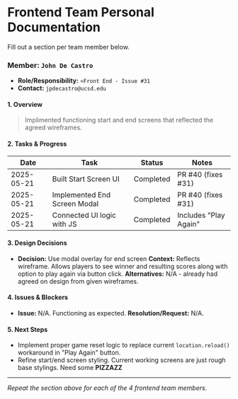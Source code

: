 # Frontend Team Personal Documentation

Fill out a section per team member below.

### Member: `John De Castro`

* **Role/Responsibility:** `<Front End - Issue #31`
* **Contact:** `jpdecastro@ucsd.edu`

#### 1. Overview

> Implimented functioning start and end screens that reflected the agreed wireframes. 

#### 2. Tasks & Progress

| Date       | Task                             | Status    | Notes               |
|------------|----------------------------------|-----------|---------------------|
| 2025-05-21 | Built Start Screen UI            | Completed | PR #40 (fixes #31)  |
| 2025-05-21 | Implemented End Screen Modal     | Completed | PR #40 (fixes #31)  |
| 2025-05-21 | Connected UI logic with JS       | Completed | Includes "Play Again" |

#### 3. Design Decisions

* **Decision:** Use modal overlay for end screen 
  **Context:** Reflects wireframe. Allows players to see winner and resulting scores along with option to play again via button click.
  **Alternatives:** N/A - already had agreed on design from given wireframes. 

#### 4. Issues & Blockers

* **Issue:** N/A. Functioning as expected. 
  **Resolution/Request:** N/A. 

#### 5. Next Steps

* Implement proper game reset logic to replace current `location.reload()` workaround in "Play Again" button.
* Refine start/end screen styling. Current working screens are just rough base stylings. Need some **PIZZAZZ**

---

*Repeat the section above for each of the 4 frontend team members.*